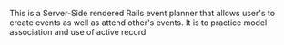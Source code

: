 This is a Server-Side rendered Rails event planner that allows user's to create events as well as attend other's events.  It is to practice model association and use of active record